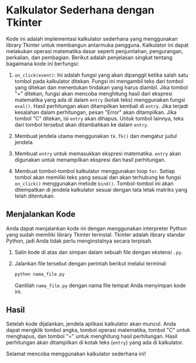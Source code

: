 # Kalkulator Sederhana dengan Tkinter

Kode ini adalah implementasi kalkulator sederhana yang menggunakan library Tkinter untuk membangun antarmuka pengguna. Kalkulator ini dapat melakukan operasi matematika dasar seperti penjumlahan, pengurangan, perkalian, dan pembagian. Berikut adalah penjelasan singkat tentang bagaimana kode ini berfungsi:

1. `on_click(event)`: Ini adalah fungsi yang akan dipanggil ketika salah satu tombol pada kalkulator ditekan. Fungsi ini mengambil teks dari tombol yang ditekan dan menentukan tindakan yang harus diambil. Jika tombol "=" ditekan, fungsi akan mencoba menghitung hasil dari ekspresi matematika yang ada di dalam `entry` (kotak teks) menggunakan fungsi `eval()`. Hasil perhitungan akan ditampilkan kembali di `entry`. Jika terjadi kesalahan dalam perhitungan, pesan "Error" akan ditampilkan. Jika tombol "C" ditekan, isi `entry` akan dihapus. Untuk tombol lainnya, teks dari tombol tersebut akan ditambahkan ke dalam `entry`.

2. Membuat jendela utama menggunakan `tk.Tk()` dan mengatur judul jendela.

3. Membuat `entry` untuk memasukkan ekspresi matematika. `entry` akan digunakan untuk menampilkan ekspresi dan hasil perhitungan.

4. Membuat tombol-tombol kalkulator menggunakan loop `for`. Setiap tombol akan memiliki teks yang sesuai dan akan terhubung ke fungsi `on_click()` menggunakan metode `bind()`. Tombol-tombol ini akan ditempatkan di jendela kalkulator sesuai dengan tata letak matriks yang telah ditentukan.

## Menjalankan Kode

Anda dapat menjalankan kode ini dengan menggunakan interpreter Python yang sudah memiliki library Tkinter terinstal. Tkinter adalah library standar Python, jadi Anda tidak perlu menginstalnya secara terpisah.

1. Salin kode di atas dan simpan dalam sebuah file dengan ekstensi `.py`.

2. Jalankan file tersebut dengan perintah berikut melalui terminal:

   ```bash
   python nama_file.py
   ```

   Gantilah `nama_file.py` dengan nama file tempat Anda menyimpan kode ini.

## Hasil

Setelah kode dijalankan, jendela aplikasi kalkulator akan muncul. Anda dapat mengklik tombol angka, tombol operasi matematika, tombol "C" untuk menghapus, dan tombol "=" untuk menghitung hasil perhitungan. Hasil perhitungan akan ditampilkan di kotak teks (`entry`) yang ada di kalkulator.

Selamat mencoba menggunakan kalkulator sederhana ini!
